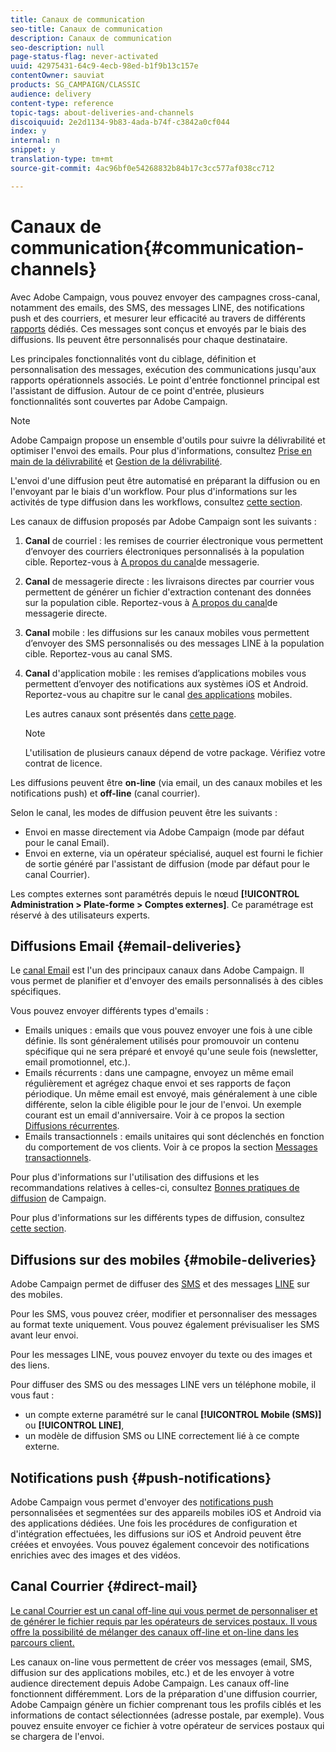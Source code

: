 ```yaml
---
title: Canaux de communication
seo-title: Canaux de communication
description: Canaux de communication
seo-description: null
page-status-flag: never-activated
uuid: 42975431-64c9-4ecb-98ed-b1f9b13c157e
contentOwner: sauviat
products: SG_CAMPAIGN/CLASSIC
audience: delivery
content-type: reference
topic-tags: about-deliveries-and-channels
discoiquuid: 2e2d1134-9b83-4ada-b74f-c3842a0cf044
index: y
internal: n
snippet: y
translation-type: tm+mt
source-git-commit: 4ac96bf0e54268832b84b17c3cc577af038cc712

---
```



# Canaux de communication{#communication-channels}

Avec Adobe Campaign, vous pouvez envoyer des campagnes cross-canal, notamment des emails, des SMS, des messages LINE, des notifications push et des courriers, et mesurer leur efficacité au travers de différents [rapports](../../reporting/using/reports-on-deliveries.md#accessing-existing-reports) dédiés. Ces messages sont conçus et envoyés par le biais des diffusions. Ils peuvent être personnalisés pour chaque destinataire.

Les principales fonctionnalités vont du ciblage, définition et personnalisation des messages, exécution des communications jusqu&#39;aux rapports opérationnels associés. Le point d&#39;entrée fonctionnel principal est l&#39;assistant de diffusion. Autour de ce point d&#39;entrée, plusieurs fonctionnalités sont couvertes par Adobe Campaign.

>[!NOTE]
>
>Adobe Campaign propose un ensemble d&#39;outils pour suivre la délivrabilité et optimiser l&#39;envoi des emails. Pour plus d&#39;informations, consultez [Prise en main de la délivrabilité](https://docs.campaign.adobe.com/doc/AC/getting_started/EN/deliverability.html) et [Gestion de la délivrabilité](../../delivery/using/about-deliverability.md).

L&#39;envoi d&#39;une diffusion peut être automatisé en préparant la diffusion ou en l&#39;envoyant par le biais d&#39;un workflow. Pour plus d&#39;informations sur les activités de type diffusion dans les workflows, consultez [cette section](../../workflow/using/about-action-activities.md).

Les canaux de diffusion proposés par Adobe Campaign sont les suivants :

1. **Canal** de courriel : les remises de courrier électronique vous permettent d’envoyer des courriers électroniques personnalisés à la population cible. Reportez-vous à [A propos du canal](../../delivery/using/about-email-channel.md)de messagerie.
1. **Canal** de messagerie directe : les livraisons directes par courrier vous permettent de générer un fichier d&#39;extraction contenant des données sur la population cible. Reportez-vous à [A propos du canal](../../delivery/using/about-direct-mail-channel.md)de messagerie directe.
1. **Canal** mobile : les diffusions sur les canaux mobiles vous permettent d’envoyer des SMS personnalisés ou des messages LINE à la population cible. Reportez-vous au canal [](../../delivery/using/sms-channel.md)SMS.
1. **Canal** d&#39;application mobile : les remises d’applications mobiles vous permettent d’envoyer des notifications aux systèmes iOS et Android. Reportez-vous au chapitre sur le canal [des applications](../../delivery/using/about-mobile-app-channel.md) mobiles.

   Les autres canaux sont présentés dans [cette page](../../delivery/using/other-channels.md).

   >[!NOTE]
   >
   >L&#39;utilisation de plusieurs canaux dépend de votre package. Vérifiez votre contrat de licence.

Les diffusions peuvent être **on-line** (via email, un des canaux mobiles et les notifications push) et **off-line** (canal courrier).

Selon le canal, les modes de diffusion peuvent être les suivants :

* Envoi en masse directement via Adobe Campaign (mode par défaut pour le canal Email).
* Envoi en externe, via un opérateur spécialisé, auquel est fourni le fichier de sortie généré par l&#39;assistant de diffusion (mode par défaut pour le canal Courrier).

Les comptes externes sont paramétrés depuis le nœud **[!UICONTROL Administration > Plate-forme > Comptes externes]**. Ce paramétrage est réservé à des utilisateurs experts.

## Diffusions Email {#email-deliveries}

Le [canal Email](../../delivery/using/about-email-channel.md) est l&#39;un des principaux canaux dans Adobe Campaign. Il vous permet de planifier et d&#39;envoyer des emails personnalisés à des cibles spécifiques.

Vous pouvez envoyer différents types d&#39;emails :

* Emails uniques : emails que vous pouvez envoyer une fois à une cible définie. Ils sont généralement utilisés pour promouvoir un contenu spécifique qui ne sera préparé et envoyé qu&#39;une seule fois (newsletter, email promotionnel, etc.).
* Emails récurrents : dans une campagne, envoyez un même email régulièrement et agrégez chaque envoi et ses rapports de façon périodique. Un même email est envoyé, mais généralement à une cible différente, selon la cible éligible pour le jour de l&#39;envoi. Un exemple courant est un email d&#39;anniversaire. Voir à ce propos la section [Diffusions récurrentes](../../workflow/using/recurring-delivery.md).
* Emails transactionnels : emails unitaires qui sont déclenchés en fonction du comportement de vos clients. Voir à ce propos la section [Messages transactionnels](../../message-center/using/about-transactional-messaging.md).

Pour plus d&#39;informations sur l&#39;utilisation des diffusions et les recommandations relatives à celles-ci, consultez [Bonnes pratiques de diffusion](https://docs.campaign.adobe.com/doc/AC/getting_started/EN/deliveryBestPractices.html) de Campaign.

Pour plus d&#39;informations sur les différents types de diffusion, consultez [cette section](../../delivery/using/types-of-deliveries.md).

## Diffusions sur des mobiles {#mobile-deliveries}

Adobe Campaign permet de diffuser des [SMS](../../delivery/using/sms-channel.md) et des messages [LINE](../../delivery/using/line-channel.md) sur des mobiles.

Pour les SMS, vous pouvez créer, modifier et personnaliser des messages au format texte uniquement. Vous pouvez également prévisualiser les SMS avant leur envoi.

Pour les messages LINE, vous pouvez envoyer du texte ou des images et des liens.

Pour diffuser des SMS ou des messages LINE vers un téléphone mobile, il vous faut :

* un compte externe paramétré sur le canal **[!UICONTROL Mobile (SMS)]** ou **[!UICONTROL LINE]**,
* un modèle de diffusion SMS ou LINE correctement lié à ce compte externe.

## Notifications push {#push-notifications}

Adobe Campaign vous permet d&#39;envoyer des [notifications push](../../delivery/using/about-mobile-app-channel.md) personnalisées et segmentées sur des appareils mobiles iOS et Android via des applications dédiées. Une fois les procédures de configuration et d&#39;intégration effectuées, les diffusions sur iOS et Android peuvent être créées et envoyées. Vous pouvez également concevoir des notifications enrichies avec des images et des vidéos.

## Canal Courrier {#direct-mail}

[Le canal Courrier est un canal off-line qui vous permet de personnaliser et de générer le fichier requis par les opérateurs de services postaux. Il vous offre la possibilité de mélanger des canaux off-line et on-line dans les parcours client.](../../delivery/using/about-direct-mail-channel.md)

Les canaux on-line vous permettent de créer vos messages (email, SMS, diffusion sur des applications mobiles, etc.) et de les envoyer à votre audience directement depuis Adobe Campaign. Les canaux off-line fonctionnent différemment. Lors de la préparation d&#39;une diffusion courrier, Adobe Campaign génère un fichier comprenant tous les profils ciblés et les informations de contact sélectionnées (adresse postale, par exemple). Vous pouvez ensuite envoyer ce fichier à votre opérateur de services postaux qui se chargera de l&#39;envoi.
